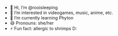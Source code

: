 - 👋 Hi, I’m @rooisleeping
- 👀 I’m interested in videogames, music, anime, etc.
- 🌱 I’m currently learning Phyton
- 😄 Pronouns: she/her
- ⚡ Fun fact: allergic to shrimps D:

<!---
rooisleeping/rooisleeping is a ✨ special ✨ repository because its `README.md` (this file) appears on your GitHub profile.
You can click the Preview link to take a look at your changes.
--->
